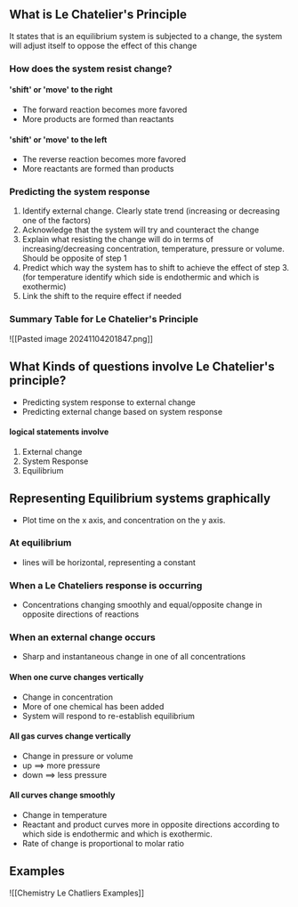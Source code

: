 ## What is Le Chatelier's Principle
It states that is an equilibrium system is subjected to a change, the system will adjust itself to oppose the effect of this change

### How does the system resist change?
#### 'shift' or 'move' to the right
- The forward reaction becomes more favored
- More products are formed than reactants

#### 'shift' or 'move' to the left
- The reverse reaction becomes more favored 
- More reactants are formed than products
### Predicting the system response
1. Identify external change. Clearly state trend (increasing or decreasing one of the factors)
2. Acknowledge that the system will try and counteract the change
3. Explain what resisting the change will do in terms of increasing/decreasing concentration, temperature, pressure or volume. Should be opposite of step 1
4. Predict which way the system has to shift to achieve the effect of step 3. (for temperature identify which side is endothermic and which is exothermic)
5. Link the shift to the require effect if needed

### Summary Table for Le Chatelier's Principle
![[Pasted image 20241104201847.png]]


## What Kinds of questions involve Le Chatelier's principle?
- Predicting system response to external change
- Predicting external change based on system response
#### logical statements involve 
1. External change
2. System Response
3. Equilibrium

## Representing Equilibrium systems graphically 
- Plot time on the x axis, and concentration on the y axis.
### At equilibrium
- lines will be horizontal, representing a constant
### When a Le Chateliers response is occurring
- Concentrations changing smoothly and equal/opposite change in opposite directions of reactions
### When an external change occurs
- Sharp and instantaneous change in one of all concentrations
#### When one curve changes vertically
- Change in concentration
- More of one chemical has been added
- System will respond to re-establish equilibrium

#### All gas curves change vertically
- Change in pressure or volume
- up $\implies$ more pressure
- down $\implies$ less pressure

#### All curves change smoothly
- Change in temperature
- Reactant and product curves more in opposite directions according to which side is endothermic and which is exothermic.
- Rate of change is proportional to molar ratio
## Examples
![[Chemistry Le Chatliers Examples]]